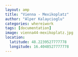 ```yaml
---
layout: amp
title: "Vienna - Mexikoplatz"
author: "Alper Kalaycioglu"
categories: whereiwork
tags: [documentation]
image: vienna44-mexikoplatz.jpg
location:
  latitude: 48.2239527777778
  longitude: 16.4048527777778
---
```

